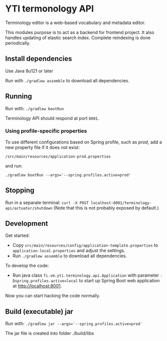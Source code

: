 # YTI termonology API

Terminology editor is a web-based vocabulary and metadata editor.

This modules purpose is to act as a backend for frontend project.
It also handles updating of elastic search index. Complete reindexing is done periodically.

## Install dependencies

Use Java 8u121 or later

Run with `./gradlew assemble` to download all dependencies.

## Running

Run with: `./gradlew bootRun`

Terminology API should respond at port `8001`.

### Using profile-specific properties

To use different configurations based on Spring profile, such as *prod*, add a new property
file if it does not exist:
```
/src/main/resources/application-prod.properties
```

and run:
```
./gradlew bootRun --args='--spring.profiles.active=prod'
```

## Stopping

Run in a separate terminal: `curl -X POST localhost:8001/terminology-api/actuator/shutdown`
(Note that this is not probably exposed by default.)

## Development

Get started:

  - Copy `src/main/resources/config/application-template.properties` to `application-local.properties`
    and adjust the settings.
  - Run `./gradlew assemble` to download all dependencies.

To develop the code:

  - Run java class `fi.vm.yti.terminology.api.Application` with parameter `-Dspring.profiles.active=local` to start up Spring Boot web application at [http://localhost:8001](http://localhost:8001).

Now you can start hacking the code normally.

## Build (executable) jar

Run with: `./gradlew jar --args='--spring.profiles.active=prod'`

The jar file is created into folder ./build/libs
